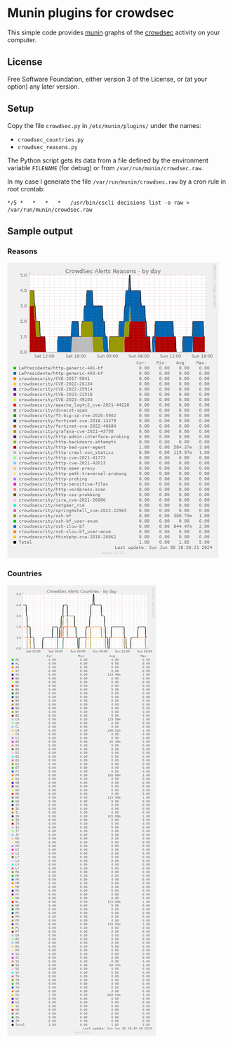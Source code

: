 # Munin plugins for crowdsec

This simple code provides [munin](https://munin-monitoring.org/) graphs of the [crowdsec](https://www.crowdsec.net/) activity on your computer.

## License

Free Software Foundation, either version 3 of the License, or (at your option) any later version.

## Setup

Copy the file `crowdsec.py` in `/etc/munin/plugins/` under the names:
- `crowdsec_countries.py`
- `crowdsec_reasons.py`

The Python script gets its data from a file defined by the environment  variable `FILENAME` (for debug) or from `/var/run/munin/crowdsec.raw`.

In my case I generate the file `/var/run/munin/crowdsec.raw` by a cron rule in root crontab:
```
*/5	*	*	*	*	/usr/bin/cscli decisions list -o raw > /var/run/munin/crowdsec.raw
```

## Sample output

### Reasons

![countries](crowdsec_reasons_py-day.png)

### Countries

![countries](crowdsec_countries_py-day.png)
